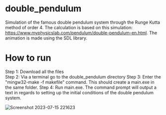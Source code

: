 # double_pendulum
Simulation of the famous double pendulum system through the Runge Kutta method of order 4. The calculation is based on this simulation:
https://www.myphysicslab.com/pendulum/double-pendulum-en.html. The animation is made using the SDL library. 

# How to run

Step 1: Download all the files \
Step 2: Via a terminal go to the double_pendulum directory
Step 3: Enter the "mingw32-make -f makefile" command. This should create a main.exe in the same folder. 
Step 4: Run main.exe. The command prompt will output a text in regards to setting up the initial conditions of the double pendulum system.


![Screenshot 2023-07-15 221623](https://github.com/famecryptic/double_pendulum/assets/124629735/ad067964-3566-4643-88e1-7a890af09df8)
